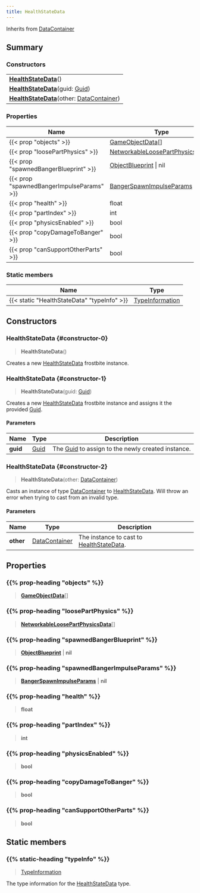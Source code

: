 ```yaml
---
title: HealthStateData
---
```


Inherits from 
[DataContainer](/vext/ref/shared/class/datacontainer)

## Summary
### Constructors
| |
| ----------- |
| **[HealthStateData](#constructor-0)**() |
| **[HealthStateData](#constructor-1)**(guid: [Guid](/vext/ref/shared/class/guid)) |
| **[HealthStateData](#constructor-2)**(other: [DataContainer](/vext/ref/shared/class/datacontainer)) |

### Properties
| Name | Type |
| ---- | ---- |
| {{< prop "objects" >}} | [GameObjectData](/vext/ref/fb/gameobjectdata)[] |
| {{< prop "loosePartPhysics" >}} | [NetworkableLoosePartPhysicsData](/vext/ref/fb/networkableloosepartphysicsdata)[] |
| {{< prop "spawnedBangerBlueprint" >}} | [ObjectBlueprint](/vext/ref/fb/objectblueprint) \| nil |
| {{< prop "spawnedBangerImpulseParams" >}} | [BangerSpawnImpulseParams](/vext/ref/fb/bangerspawnimpulseparams) \| nil |
| {{< prop "health" >}} | float |
| {{< prop "partIndex" >}} | int |
| {{< prop "physicsEnabled" >}} | bool |
| {{< prop "copyDamageToBanger" >}} | bool |
| {{< prop "canSupportOtherParts" >}} | bool |

### Static members
| Name | Type |
| ---- | ---- |
| {{< static "HealthStateData" "typeInfo" >}} | [TypeInformation](/vext/ref/shared/class/typeinformation) |

## Constructors
### HealthStateData {#constructor-0}
> **HealthStateData**()

Creates a new [HealthStateData](/vext/ref/fb/healthstatedata) frostbite instance.

### HealthStateData {#constructor-1}
> **HealthStateData**(guid: [Guid](/vext/ref/shared/class/guid))

Creates a new [HealthStateData](/vext/ref/fb/healthstatedata) frostbite instance and assigns it the provided [Guid](/vext/ref/shared/class/guid).

#### Parameters
| Name | Type | Description |
| ---- | ---- | ----------- |
| **guid** | [Guid](/vext/ref/shared/class/guid) | The [Guid](/vext/ref/shared/class/guid) to assign to the newly created instance. |

### HealthStateData {#constructor-2}
> **HealthStateData**(other: [DataContainer](/vext/ref/shared/class/datacontainer))

Casts an instance of type [DataContainer](/vext/ref/shared/class/datacontainer) to [HealthStateData](/vext/ref/fb/healthstatedata). Will throw an error when trying to cast from an invalid type.

#### Parameters
| Name | Type | Description |
| ---- | ---- | ----------- |
| **other** | [DataContainer](/vext/ref/shared/class/datacontainer) | The instance to cast to [HealthStateData](/vext/ref/fb/healthstatedata). |

## Properties
### {{% prop-heading "objects" %}}
> **[GameObjectData](/vext/ref/fb/gameobjectdata)**[]

### {{% prop-heading "loosePartPhysics" %}}
> **[NetworkableLoosePartPhysicsData](/vext/ref/fb/networkableloosepartphysicsdata)**[]

### {{% prop-heading "spawnedBangerBlueprint" %}}
> **[ObjectBlueprint](/vext/ref/fb/objectblueprint)** | **nil**

### {{% prop-heading "spawnedBangerImpulseParams" %}}
> **[BangerSpawnImpulseParams](/vext/ref/fb/bangerspawnimpulseparams)** | **nil**

### {{% prop-heading "health" %}}
> **float**

### {{% prop-heading "partIndex" %}}
> **int**

### {{% prop-heading "physicsEnabled" %}}
> **bool**

### {{% prop-heading "copyDamageToBanger" %}}
> **bool**

### {{% prop-heading "canSupportOtherParts" %}}
> **bool**

## Static members
### {{% static-heading "typeInfo" %}}
> [TypeInformation](/vext/ref/shared/class/typeinformation)

The type information for the [HealthStateData](/vext/ref/fb/healthstatedata) type.

